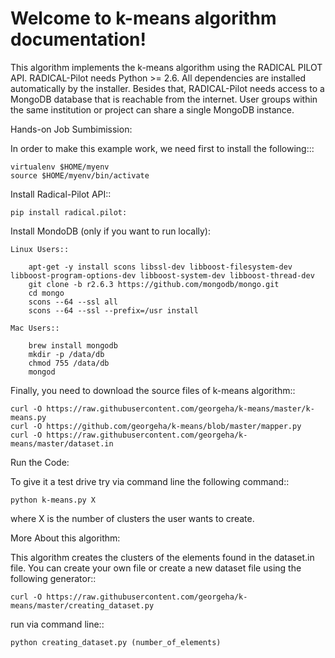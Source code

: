 Welcome to k-means algorithm documentation!
===========================================
 This algorithm implements the k-means algorithm using the RADICAL PILOT API.
RADICAL-Pilot needs Python >= 2.6. All dependencies are installed automatically by the installer. Besides that, RADICAL-Pilot needs access to a MongoDB database that is reachable from the internet. User groups within the same institution or project can share a single MongoDB instance.

Hands-on Job Sumbimission:


In order to make this example work, we need first to  install the following:::

	virtualenv $HOME/myenv
	source $HOME/myenv/bin/activate

Install Radical-Pilot API::
	
	pip install radical.pilot:


Install MondoDB (only if you want to run locally):

	Linux Users::

		apt-get -y install scons libssl-dev libboost-filesystem-dev libboost-program-options-dev libboost-system-dev libboost-thread-dev
		git clone -b r2.6.3 https://github.com/mongodb/mongo.git
		cd mongo
		scons --64 --ssl all
		scons --64 --ssl --prefix=/usr install

	Mac Users::

		brew install mongodb
		mkdir -p /data/db
		chmod 755 /data/db
		mongod


Finally, you need to download the source files of k-means algorithm::

	curl -O https://raw.githubusercontent.com/georgeha/k-means/master/k-means.py
	curl -O https://github.com/georgeha/k-means/blob/master/mapper.py
	curl -O https://raw.githubusercontent.com/georgeha/k-means/master/dataset.in


Run the Code:

To give it a test drive try via command line the following command::
	
	python k-means.py X

where X is the number of clusters the user wants to create.



More About this algorithm:


This algorithm creates the clusters of the elements found in the dataset.in file. You can create your own file 
or create a new dataset file using the following generator::
	
	curl -O https://raw.githubusercontent.com/georgeha/k-means/master/creating_dataset.py

run via command line::

	python creating_dataset.py (number_of_elements)
